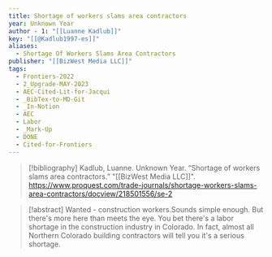 ```yaml
---
title: Shortage of workers slams area contractors
year: Unknown Year
author - 1: "[[Luanne Kadlub]]"
key: "[[@Kadlub1997-es]]"
aliases:
  - Shortage Of Workers Slams Area Contractors
publisher: "[[BizWest Media LLC]]"
tags:
  - Frontiers-2022
  - 2_Upgrade-MAY-2023
  - AEC-Cited-Lit-for-Jacqui
  - _BibTex-to-MD-Git
  - _In-Notion
  - AEC
  - Labor
  - _Mark-Up
  - DONE
  - Cited-for-Frontiers
---
```


> [!bibliography]
> Kadlub, Luanne. Unknown Year. “Shortage of workers slams area contractors.” "[[BizWest Media LLC]]". https://www.proquest.com/trade-journals/shortage-workers-slams-area-contractors/docview/218501556/se-2

> [!abstract]
> Wanted -  construction workers.Sounds simple enough. But there's more here than meets the eye. You bet there's a labor shortage in the construction industry in Colorado. In fact, almost all Northern Colorado building contractors will tell you it's a serious shortage.